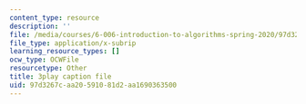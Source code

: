 ```yaml
---
content_type: resource
description: ''
file: /media/courses/6-006-introduction-to-algorithms-spring-2020/97d3267caa20591081d2aa1690363500_2NMtS1ecb3o.vtt
file_type: application/x-subrip
learning_resource_types: []
ocw_type: OCWFile
resourcetype: Other
title: 3play caption file
uid: 97d3267c-aa20-5910-81d2-aa1690363500
---
```

